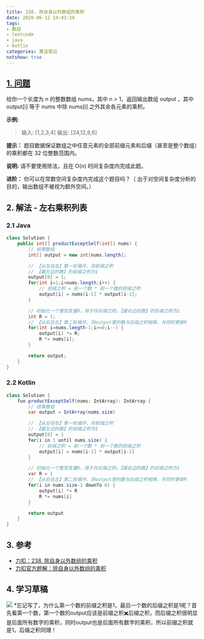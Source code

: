 ```yaml
---
title: 238. 除自身以外数组的乘积
date: 2020-06-12 14:43:19
tags:
- 数组
- leetcode
- java
- kotlin
categories: 算法笔记
notshow: true
---
```

## [1. 问题](https://leetcode-cn.com/problems/product-of-array-except-self/)

给你一个长度为 n 的整数数组 nums，其中 n > 1，返回输出数组 output ，其中 output[i] 等于 nums 中除 nums[i] 之外其余各元素的乘积。

**示例:**

>输入: [1,2,3,4]
输出: [24,12,8,6]

**提示：**
题目数据保证数组之中任意元素的全部前缀元素和后缀（甚至是整个数组）的乘积都在 32 位整数范围内。

**说明:** 
请不要使用除法，且在 O(n) 时间复杂度内完成此题。

**进阶：**
你可以在常数空间复杂度内完成这个题目吗？（ 出于对空间复杂度分析的目的，输出数组不被视为额外空间。）
<!--more-->


## 2. 解法 - 左右乘积列表

### 2.1 Java

```java
class Solution {
    public int[] productExceptSelf(int[] nums) {
        // 结果数组
        int[] output = new int[nums.length];

        // 【从左往右】第一轮循环，存前缀之积
        // 【最左边的数】的前缀之积为1
        output[0] = 1;
        for(int i=1;i<nums.length;i++) {
            // 前缀之积 = 前一个数 * 前一个数的前缀之积
            output[i] = nums[i-1] * output[i-1];
        }

        // 初始化一个整型变量R，用于存后缀之积。【最右边的数】的后缀之积为1
        int R = 1;
        // 【从右往左】第二轮循环，将output里的数与后缀之积相乘，并同时更新R
        for(int i=nums.length-1;i>=0;i--) {
            output[i] *= R;
            R *= nums[i];
        }

        return output;
    }
}
```

### 2.2 Kotlin

```java
class Solution {
    fun productExceptSelf(nums: IntArray): IntArray {
        // 结果数组
        var output = IntArray(nums.size)

        // 【从左往右】第一轮循环，存前缀之积
        // 【最左边的数】的前缀之积为1
        output[0] = 1
        for(i in 1 until nums.size) {
            // 前缀之积 = 前一个数 * 前一个数的前缀之积
            output[i] = nums[i-1] * output[i-1]
        }

        // 初始化一个整型变量R，用于存后缀之积。【最右边的数】的后缀之积为1
        var R = 1
        // 【从右往左】第二轮循环，将output里的数与后缀之积相乘，并同时更新R                
        for(i in nums.size-1 downTo 0) {
            output[i] *= R
            R *= nums[i]
        }

        return output
    }
}
```

## 3. 参考

- [力扣：238. 除自身以外数组的乘积](https://leetcode-cn.com/problems/product-of-array-except-self)
- [力扣官方题解：除自身以外数组的乘积](https://leetcode-cn.com/problems/product-of-array-except-self/solution/chu-zi-shen-yi-wai-shu-zu-de-cheng-ji-by-leetcode-/)

## 4. 学习草稿
![](https://777blog.oss-cn-shanghai.aliyuncs.com/blog%20pic/IMG_4303.JPG)
*忘记写了，为什么第一个数的前缀之积是1，最后一个数的后缀之积是1呢？首先看第一个数，第一个数的output应该是前缀之积✖️后缀之积，而后缀之积很明显是后面所有数字的乘积，同时output也是后面所有数字的乘积，所以前缀之积就是1。后缀之积同理！